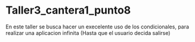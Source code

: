 # Taller3_cantera1_punto8
En este taller se busca hacer un execelente uso de los condicionales, para realizar una aplicacion infinita (Hasta que el usuario decida salirse) 
